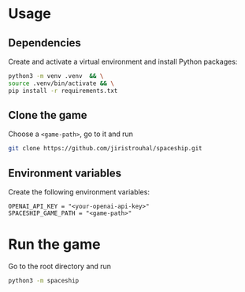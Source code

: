 
# Usage

## Dependencies

Create and activate a virtual environment and install Python packages:

```bash
python3 -m venv .venv  && \
source .venv/bin/activate && \
pip install -r requirements.txt
```

## Clone the game

Choose a `<game-path>`, go to it and run

```bash
git clone https://github.com/jiristrouhal/spaceship.git
```

## Environment variables

Create the following environment variables:

```
OPENAI_API_KEY = "<your-openai-api-key>"
SPACESHIP_GAME_PATH = "<game-path>"
```

# Run the game

Go to the root directory and run

```bash
python3 -m spaceship
```

